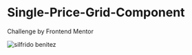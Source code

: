 # Single-Price-Grid-Component
Challenge by Frontend Mentor

![silfrido benitez](https://repository-images.githubusercontent.com/268212439/0c046500-a305-11ea-8114-33781aeb5867)
